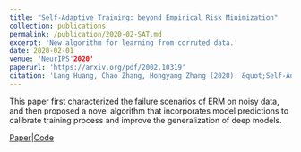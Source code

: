 ```yaml
---
title: "Self-Adaptive Training: beyond Empirical Risk Minimization"
collection: publications
permalink: /publication/2020-02-SAT.md
excerpt: 'New algorithm for learning from corruted data.'
date: 2020-02-01
venue: 'NeurIPS'2020'
paperurl: 'https://arxiv.org/pdf/2002.10319'
citation: 'Lang Huang, Chao Zhang, Hongyang Zhang (2020). &quot;Self-Adaptive Training: beyond Empirical Risk Minimization; <i>NeurIPS'2020</i>.'
---
```

This paper first characterized the failure scenarios of ERM on noisy data, and then proposed a novel algorithm that incorporates model predictions to calibrate training process and improve the generalization of deep models.

[Paper](https://arxiv.org/pdf/2002.10319)|[Code](https://github.com/LayneH/self-adaptive-training)